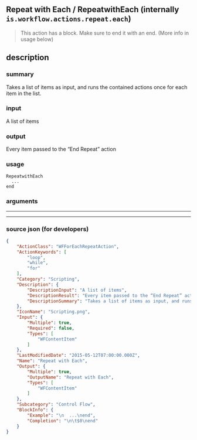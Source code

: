 
## Repeat with Each / RepeatwithEach (internally `is.workflow.actions.repeat.each`)

> This action has a block. Make sure to end it with an end. (More info in usage below)


## description

### summary

Takes a list of items as input, and runs the contained actions once for each item in the list.


### input

A list of items


### output

Every item passed to the “End Repeat” action

### usage
```
RepeatwithEach 
  ...
end
```

### arguments

---



---

### source json (for developers)

```json
{
	"ActionClass": "WFForEachRepeatAction",
	"ActionKeywords": [
		"loop",
		"while",
		"for"
	],
	"Category": "Scripting",
	"Description": {
		"DescriptionInput": "A list of items",
		"DescriptionResult": "Every item passed to the “End Repeat” action",
		"DescriptionSummary": "Takes a list of items as input, and runs the contained actions once for each item in the list."
	},
	"IconName": "Scripting.png",
	"Input": {
		"Multiple": true,
		"Required": false,
		"Types": [
			"WFContentItem"
		]
	},
	"LastModifiedDate": "2015-05-12T07:00:00.000Z",
	"Name": "Repeat with Each",
	"Output": {
		"Multiple": true,
		"OutputName": "Repeat with Each",
		"Types": [
			"WFContentItem"
		]
	},
	"Subcategory": "Control Flow",
	"BlockInfo": {
		"Example": "\n  ...\nend",
		"Completion": "\n\t$0\nend"
	}
}
```
